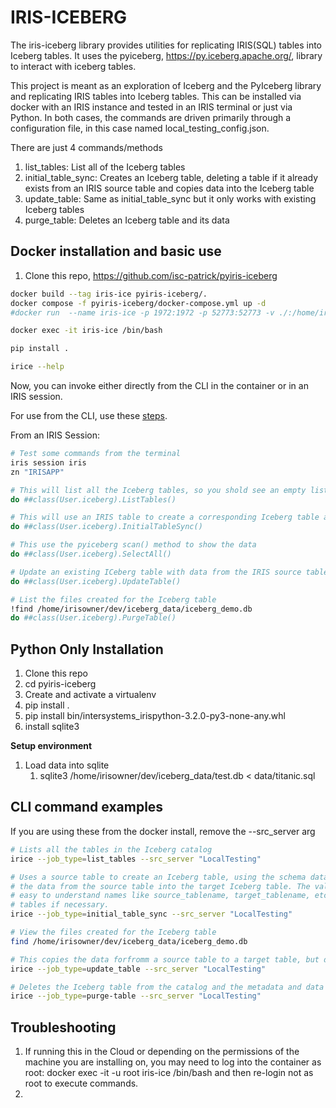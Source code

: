 # IRIS-ICEBERG
The iris-iceberg library provides utilities for replicating IRIS(SQL) tables into Iceberg tables. It uses the pyiceberg, https://py.iceberg.apache.org/, library to interact with iceberg tables.

This project is meant as an exploration of Iceberg and the PyIceberg library and replicating IRIS tables into Iceberg tables. This can be installed via docker with an IRIS instance and tested in an IRIS terminal or just via Python. In both cases, the commands are driven primarily through a configuration file, in this case named local_testing_config.json.  

There are just 4 commands/methods
1. list_tables: List all of the Iceberg tables
2. initial_table_sync: Creates an Iceberg table, deleting a table if it already exists from an IRIS source table and copies data into the Iceberg table
3. update_table: Same as initial_table_sync but it only works with existing Iceberg tables
4. purge_table: Deletes an Iceberg table and its data

## Docker installation and basic use
1. Clone this repo, https://github.com/isc-patrick/pyiris-iceberg
```bash
docker build --tag iris-ice pyiris-iceberg/.
docker compose -f pyiris-iceberg/docker-compose.yml up -d
#docker run  --name iris-ice -p 1972:1972 -p 52773:52773 -v ./:/home/irisowner/dev -v ./tmp:/tmp -d iris-ice

docker exec -it iris-ice /bin/bash

pip install .

irice --help
```

Now, you can invoke either directly from the CLI in the container or in an IRIS session.

For use from the CLI, use these [steps](#cli-examples). 

From an IRIS Session:
```bash
# Test some commands from the terminal
iris session iris
zn "IRISAPP"

# This will list all the Iceberg tables, so you shold see an empty list
do ##class(User.iceberg).ListTables()  

# This will use an IRIS table to create a corresponding Iceberg table and copy data to the new table
do ##class(User.iceberg).InitialTableSync()  

# This use the pyiceberg scan() method to show the data
do ##class(User.iceberg).SelectAll()

# Update an existing ICeberg table with data from the IRIS source table
do ##class(User.iceberg).UpdateTable()  

# List the files created for the Iceberg table
!find /home/irisowner/dev/iceberg_data/iceberg_demo.db  
do ##class(User.iceberg).PurgeTable()
```

## Python Only Installation
1. Clone this repo
2. cd pyiris-iceberg
3. Create and activate a virtualenv
4. pip install .
5. pip install bin/intersystems_irispython-3.2.0-py3-none-any.whl
6. install sqlite3

__Setup environment__  
1. Load data into sqlite
   1. sqlite3 /home/irisowner/dev/iceberg_data/test.db < data/titanic.sql 

## <a id="cli-examples">CLI command examples</a>

If you are using these from the docker install, remove the --src_server arg
```bash
# Lists all the tables in the Iceberg catalog
irice --job_type=list_tables --src_server "LocalTesting"

# Uses a source table to create an Iceberg table, using the schema data from the source table, and copies 
# the data from the source table into the target Iceberg table. The values for these are all in the config file with 
# easy to understand names like source_tablename, target_tablename, etc. This will also create the Iceberg catalog 
# tables if necessary.
irice --job_type=initial_table_sync --src_server "LocalTesting"

# View the files created for the Iceberg table
find /home/irisowner/dev/iceberg_data/iceberg_demo.db  

# This copies the data forfromm a source table to a target table, but does not create the Iceberg table or create the Iceberg catalog tables     
irice --job_type=update_table --src_server "LocalTesting"

# Deletes the Iceberg table from the catalog and the metadata and data files
irice --job_type=purge-table --src_server "LocalTesting"
```


## Troubleshooting
   1. If running this in the Cloud or depending on the permissions of the machine you are installing on, you may need to log into the container as root: docker exec -it -u root iris-ice /bin/bash and then re-login not as root to execute commands.
   2. 